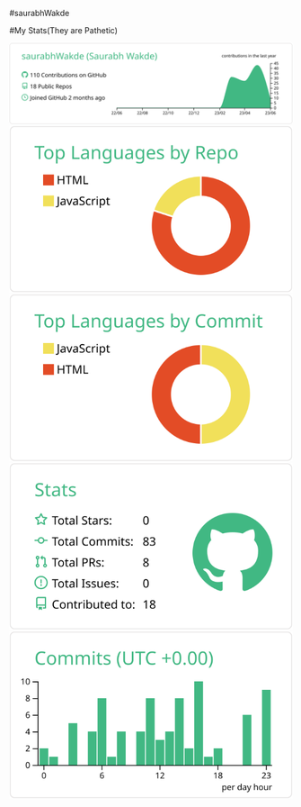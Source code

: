 #saurabhWakde



#My Stats(They are Pathetic)


[![](https://raw.githubusercontent.com/saurabhWakde/saurabhWakde/master/profile-summary-card-output/vue/0-profile-details.svg)](https://github.com/vn7n24fzkq/github-profile-summary-cards)
[![](https://raw.githubusercontent.com/saurabhWakde/saurabhWakde/master/profile-summary-card-output/vue/1-repos-per-language.svg)](https://github.com/vn7n24fzkq/github-profile-summary-cards) [![](https://raw.githubusercontent.com/saurabhWakde/saurabhWakde/master/profile-summary-card-output/vue/2-most-commit-language.svg)](https://github.com/vn7n24fzkq/github-profile-summary-cards)
[![](https://raw.githubusercontent.com/saurabhWakde/saurabhWakde/master/profile-summary-card-output/vue/3-stats.svg)](https://github.com/vn7n24fzkq/github-profile-summary-cards) [![](https://raw.githubusercontent.com/saurabhWakde/saurabhWakde/master/profile-summary-card-output/vue/4-productive-time.svg)](https://github.com/vn7n24fzkq/github-profile-summary-cards)


